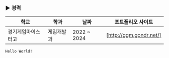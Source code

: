 ### ▶ 경력
| 학교 | 학과 | 날짜 | 포트폴리오 사이트 |
| ------ | ------ | ------ | ------ |
| 경기게임마이스터고 | 게임개발과 | 2022 ~ 2024 | [http://ggm.gondr.net/] |

```sh
Hello World!
```

<!--


**Kimjunho06/Kimjunho06** is a ✨ _special_ ✨ repository because its `README.md` (this file) appears on your GitHub profile.

Here are some ideas to get you started:

- 🔭 I’m currently working on ...


- 🌱 I’m currently learning ...
- 👯 I’m looking to collaborate on ...
- 🤔 I’m looking for help with ...
- 💬 Ask me about ...
- 📫 How to reach me: ...
- 😄 Pronouns: ...
- ⚡ Fun fact: ...
-->

